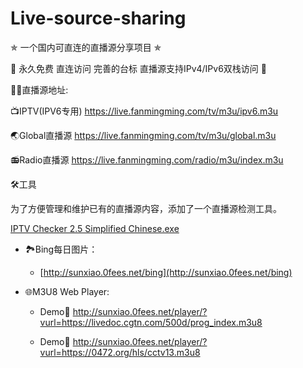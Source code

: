 # Live-source-sharing

✯ 一个国内可直连的直播源分享项目 ✯

🔕 永久免费 直连访问 完善的台标 直播源支持IPv4/IPv6双栈访问 🔕

🤹‍♂️直播源地址:

📺IPTV(IPV6专用) https://live.fanmingming.com/tv/m3u/ipv6.m3u

🌏Global直播源 https://live.fanmingming.com/tv/m3u/global.m3u

📻Radio直播源 https://live.fanmingming.com/radio/m3u/index.m3u

🛠️工具

为了方便管理和维护已有的直播源内容，添加了一个直播源检测工具。

<a href="https://github.com/Benson80/Live-source-sharing/blob/main/IPTV-Checker-2.5-Simplified-Chinese.exe" rel="nofollow">IPTV Checker 2.5 Simplified Chinese.exe</a>

- 🏞️Bing每日图片：

  -  [http://sunxiao.0fees.net/bing](http://sunxiao.0fees.net/bing)

- 🌐M3U8 Web Player:

  - Demo🔗 http://sunxiao.0fees.net/player/?vurl=https://livedoc.cgtn.com/500d/prog_index.m3u8

  - Demo🔗 http://sunxiao.0fees.net/player/?vurl=https://0472.org/hls/cctv13.m3u8
